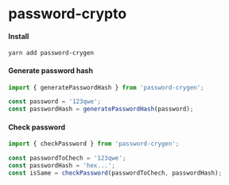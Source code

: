# password-crypto


#### Install

`yarn add password-crygen`

#### Generate password hash

```typescript
import { generatePasswordHash } from 'password-crygen';

const password = '123qwe';
const passwordHash = generatePasswordHash(password);
```

#### Check password

```typescript
import { checkPassword } from 'password-crygen';

const passwordToChech = '123qwe';
const passwordHash = 'hex...';
const isSame = checkPassword(passwordToChech, passwordHash);
```


